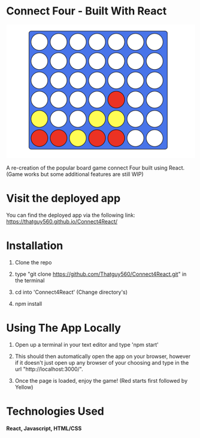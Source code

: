 # Connect Four - Built With React

![AppImage](assets/GamePic.png)

A re-creation of the popular board game connect Four built using React. (Game works but some additional features are still WIP)

# Visit the deployed app

You can find the deployed app via the following link: https://thatguy560.github.io/Connect4React/

# Installation

1. Clone the repo

2. type "git clone https://github.com/Thatguy560/Connect4React.git" in the terminal

3. cd into 'Connect4React' (Change directory's)

4. npm install

# Using The App Locally

1. Open up a terminal in your text editor and type 'npm start'

2. This should then automatically open the app on your browser, however if it doesn't just open up any browser of your choosing and type in the url "http://localhost:3000/".

3. Once the page is loaded, enjoy the game! (Red starts first followed by Yellow)

# Technologies Used

#### React, Javascript, HTML/CSS

